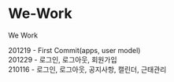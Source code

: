 # We-Work
We Work

201219 - First Commit(apps, user model)\
201229 - 로그인, 로그아웃, 회원가입\
210116 - 로그인, 로그아웃, 공지사항, 캘린더, 근태관리
